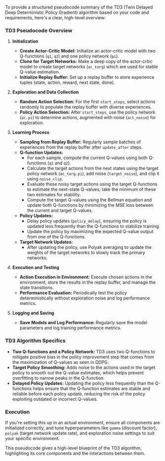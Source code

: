 To provide a structured pseudocode summary of the TD3 (Twin Delayed Deep Deterministic Policy Gradient) algorithm based on your code and requirements, here's a clear, high-level overview:

### TD3 Pseudocode Overview

1. **Initialization**
   - **Create Actor-Critic Model:** Initialize an actor-critic model with two Q-functions (`q1`, `q2`) and one policy network (`pi`).
   - **Clone for Target Networks:** Make a deep copy of the actor-critic model to create target networks (`ac_targ`) which are used for stable Q-value estimation.
   - **Initialize Replay Buffer:** Set up a replay buffer to store experience tuples (state, action, reward, next state, done).

2. **Exploration and Data Collection**
   - **Random Action Selection:** For the first `start_steps`, select actions randomly to populate the replay buffer with diverse experiences.
   - **Policy Action Selection:** After `start_steps`, use the policy network (`ac.pi`) to determine actions, augmented with noise (`act_noise`) for exploration.

3. **Learning Process**
   - **Sampling from Replay Buffer:** Regularly sample batches of experiences from the replay buffer after `update_after` steps.
   - **Q-function Updates:**
     - For each sample, compute the current Q-values using both Q-functions (`q1` and `q2`).
     - Calculate the target actions from the next states using the target policy network (`ac_targ.pi`), add noise (`target_noise`), and clip it using `noise_clip`.
     - Evaluate these noisy target actions using the target Q-functions to estimate the next-state Q-values; take the minimum of these two estimates for stability.
     - Compute the target Q-values using the Bellman equation and update both Q-functions by minimizing the MSE loss between the current and target Q-values.
   - **Policy Updates:**
     - Delay policy updates (`policy_delay`), ensuring the policy is updated less frequently than the Q-functions to stabilize training.
     - Update the policy by maximizing the expected Q-value output from one of the Q-functions.
   - **Target Network Updates:**
     - After updating the policy, use Polyak averaging to update the weights of the target networks to slowly track the primary networks.

4. **Execution and Testing**
   - **Action Execution in Environment:** Execute chosen actions in the environment, store the results in the replay buffer, and manage the state transitions.
   - **Performance Evaluation:** Periodically test the policy deterministically without exploration noise and log performance metrics.

5. **Logging and Saving**
   - **Save Models and Log Performance:** Regularly save the model parameters and log training performance metrics.

### TD3 Algorithm Specifics

- **Two Q-functions and a Policy Network:** TD3 uses two Q-functions to mitigate positive bias in the policy improvement step that comes from the maximization of Q-values as seen in DDPG.
- **Target Policy Smoothing:** Adds noise to the actions used in the target policy to smooth out the Q-value estimates, which helps prevent overfitting to narrow peaks in the Q-function.
- **Delayed Policy Updates:** Updating the policy less frequently than the Q-functions helps ensure that the Q-function estimates are stable and reliable before each policy update, reducing the risk of the policy exploiting outdated or incorrect Q-values.

### Execution

If you're setting this up in an actual environment, ensure all components are initialized correctly, and tune hyperparameters like `gamma` (discount factor), `polyak` (target network update rate), and exploration noise settings to suit your specific environment.

This pseudocode gives a high-level blueprint of the TD3 algorithm, highlighting its core components and the interactions between them.